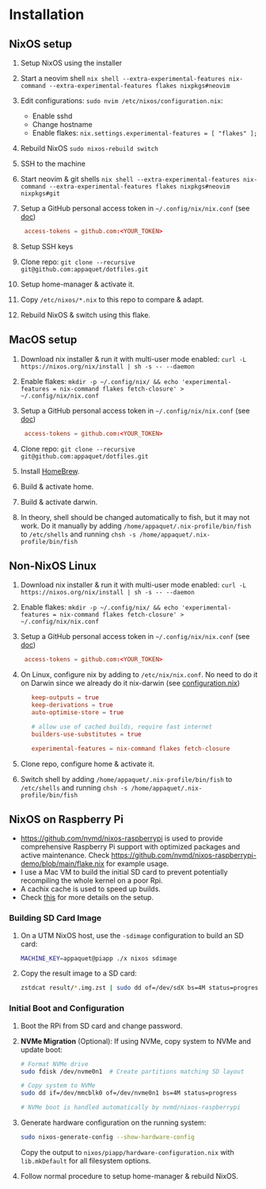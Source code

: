 # Installation

## NixOS setup

1. Setup NixOS using the installer

1. Start a neovim shell
   `nix shell --extra-experimental-features nix-command --extra-experimental-features flakes nixpkgs#neovim`

1. Edit configurations:
   `sudo nvim /etc/nixos/configuration.nix`:
   * Enable sshd
   * Change hostname
   * Enable flakes: `nix.settings.experimental-features = [ "flakes" ];`

1. Rebuild NixOS
   `sudo nixos-rebuild switch`

1. SSH to the machine

1. Start neovim & git shells
   `nix shell --extra-experimental-features nix-command --extra-experimental-features flakes nixpkgs#neovim nixpkgs#git`

1. Setup a GitHub personal access token in `~/.config/nix/nix.conf`
   (see [doc](https://nix.dev/manual/nix/2.18/command-ref/conf-file#conf-access-tokens))

   ```conf
    access-tokens = github.com:<YOUR_TOKEN>
   ```

1. Setup SSH keys

1. Clone repo: `git clone --recursive git@github.com:appaquet/dotfiles.git`

1. Setup home-manager & activate it.

1. Copy `/etc/nixos/*.nix` to this repo to compare & adapt.

1. Rebuild NixOS & switch using this flake.

## MacOS setup

1. Download nix installer & run it with multi-user mode enabled:
   `curl -L https://nixos.org/nix/install | sh -s -- --daemon`

1. Enable flakes:
   `mkdir -p ~/.config/nix/ && echo 'experimental-features = nix-command flakes fetch-closure' > ~/.config/nix/nix.conf`

1. Setup a GitHub personal access token in `~/.config/nix/nix.conf`
   (see [doc](https://nix.dev/manual/nix/2.18/command-ref/conf-file#conf-access-tokens))

   ```conf
    access-tokens = github.com:<YOUR_TOKEN>
   ```

1. Clone repo: `git clone --recursive git@github.com:appaquet/dotfiles.git`

1. Install [HomeBrew](https://brew.sh/).

1. Build & activate home.

1. Build & activate darwin.

1. In theory, shell should be changed automatically to fish, but it may not work. Do it manually by
   adding `/home/appaquet/.nix-profile/bin/fish` to `/etc/shells` and running `chsh -s /home/appaquet/.nix-profile/bin/fish`

## Non-NixOS Linux

1. Download nix installer & run it with multi-user mode enabled:
   `curl -L https://nixos.org/nix/install | sh -s -- --daemon`

1. Enable flakes:
   `mkdir -p ~/.config/nix/ && echo 'experimental-features = nix-command flakes fetch-closure' > ~/.config/nix/nix.conf`

1. Setup a GitHub personal access token in `~/.config/nix/nix.conf`
   (see [doc](https://nix.dev/manual/nix/2.18/command-ref/conf-file#conf-access-tokens))

   ```conf
    access-tokens = github.com:<YOUR_TOKEN>
   ```

1. On Linux, configure nix by adding to `/etc/nix/nix.conf`.
   No need to do it on Darwin since we already do it nix-darwin
   (see [configuration.nix](./darwin/mbpapp/configuration.nix))

   ```conf
      keep-outputs = true
      keep-derivations = true
      auto-optimise-store = true

      # allow use of cached builds, require fast internet
      builders-use-substitutes = true

      experimental-features = nix-command flakes fetch-closure
   ```

1. Clone repo, configure home & activate it.

1. Switch shell by adding `/home/appaquet/.nix-profile/bin/fish` to `/etc/shells` and running
   `chsh -s /home/appaquet/.nix-profile/bin/fish`

## NixOS on Raspberry Pi

* <https://github.com/nvmd/nixos-raspberrypi> is used to provide comprehensive Raspberry Pi support with optimized packages and active maintenance. Check <https://github.com/nvmd/nixos-raspberrypi-demo/blob/main/flake.nix> for example usage.
* I use a Mac VM to build the initial SD card to prevent potentially recompiling the whole kernel on a poor Rpi.
* A cachix cache is used to speed up builds.
* Check [this](https://github.com/appaquet/dotfiles/blob/2e5cb2d78cc92ca77b1c33aee0f659027612bbdc/docs/rpi5-migration.md) for more details on the setup.

### Building SD Card Image

1. On a UTM NixOS host, use the `-sdimage` configuration to build an SD card:

   ```bash
   MACHINE_KEY=appaquet@piapp ./x nixos sdimage
   ```

1. Copy the result image to a SD card:

   ```bash
   zstdcat result/*.img.zst | sudo dd of=/dev/sdX bs=4M status=progress
   ```

### Initial Boot and Configuration

1. Boot the RPi from SD card and change password.

1. **NVMe Migration** (Optional): If using NVMe, copy system to NVMe and update boot:

   ```bash
   # Format NVMe drive
   sudo fdisk /dev/nvme0n1  # Create partitions matching SD layout

   # Copy system to NVMe
   sudo dd if=/dev/mmcblk0 of=/dev/nvme0n1 bs=4M status=progress

   # NVMe boot is handled automatically by nvmd/nixos-raspberrypi
   ```

1. Generate hardware configuration on the running system:

   ```bash
   sudo nixos-generate-config --show-hardware-config
   ```

   Copy the output to `nixos/piapp/hardware-configuration.nix` with `lib.mkDefault` for all filesystem options.

1. Follow normal procedure to setup home-manager & rebuild NixOS.
